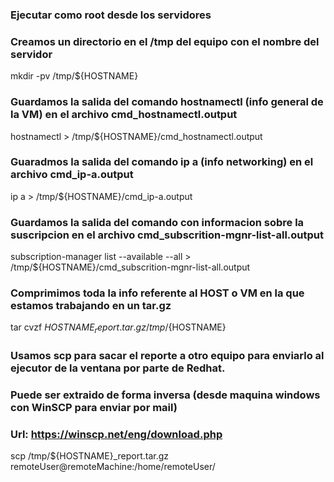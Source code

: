 
### Ejecutar como root desde los servidores ###

### Creamos un directorio en el /tmp del equipo con el nombre del servidor
mkdir -pv /tmp/${HOSTNAME}

### Guardamos la salida del comando hostnamectl (info general de la VM) en el archivo cmd_hostnamectl.output
hostnamectl  >  /tmp/${HOSTNAME}/cmd_hostnamectl.output

### Guaradmos la salida del comando ip a (info networking) en el archivo cmd_ip-a.output
ip a  >  /tmp/${HOSTNAME}/cmd_ip-a.output

### Guardamos la salida del comando con informacion sobre la suscripcion en el archivo cmd_subscrition-mgnr-list-all.output
subscription-manager list --available --all   >  /tmp/${HOSTNAME}/cmd_subscrition-mgnr-list-all.output

### Comprimimos toda la info referente al HOST o VM en la que estamos trabajando en un tar.gz
tar cvzf ${HOSTNAME}_report.tar.gz /tmp/${HOSTNAME}

### Usamos scp para sacar el reporte a otro equipo para enviarlo al ejecutor de la ventana por parte de Redhat.
### Puede ser extraido de forma inversa (desde maquina windows con WinSCP para enviar por mail) 
### Url: https://winscp.net/eng/download.php
scp /tmp/${HOSTNAME}_report.tar.gz  remoteUser@remoteMachine:/home/remoteUser/
